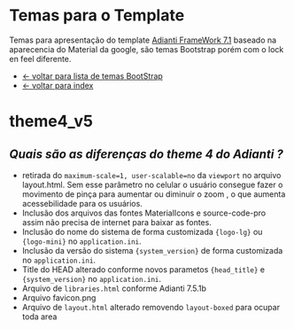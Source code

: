 # Temas para o Template
Temas para apresentação do template [Adianti FrameWork 7.1](https://www.adianti.com.br/) baseado na aparecencia do Material da google, são temas Bootstrap porém com o lock en feel diferente.

* [<- voltar para lista de temas BootStrap](../template.md)
* [<- voltar para index](../../README.md)

# theme4_v5
## *Quais são as diferenças do theme 4 do Adianti ?*
* retirada do `maximum-scale=1, user-scalable=no` da `viewport` no arquivo layout.html. Sem esse parâmetro no celular o usuário consegue fazer o movimento de pinça para aumentar ou diminuir o zoom , o que aumenta acessebilidade para os usuários.
* Inclusão dos arquivos das fontes MaterialIcons e source-code-pro assim não precisa de internet para baixar as fontes.
* Inclusão do nome do sistema de forma customizada `{logo-lg}` ou `{logo-mini}` no `application.ini`.
* Inclusão da versão do sistema `{system_version}` de forma customizada no `application.ini`.
* Title do HEAD alterado conforme novos parametos `{head_title}` e `{system_version}` no `application.ini`.
* Arquivo de `libraries.html` conforme Adianti 7.5.1b
* Arquivo favicon.png
* Arquivo de `layout.html` alterado removendo `layout-boxed` para ocupar toda area
